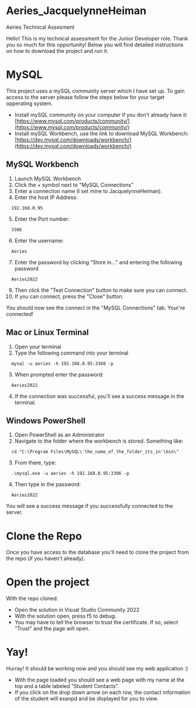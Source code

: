 # Aeries_JacquelynneHeiman
Aeries Technical Assesment

Hello! This is my technical assessment for the Junior Developer role. Thank you so much for this opportunity! Below you will find detailed instructions on how to download the project and run it.

# MySQL
This project uses a mySQL community server which I have set up. To gain access to the server please follow the steps below for your target opperating system.

- Install mySQL community on your computer if you don't already have it: [https://www.mysql.com/products/community/](https://www.mysql.com/products/community/)
- Install mySQL Workbench, use the link to download MySQL Workbench: [https://dev.mysql.com/downloads/workbench/](https://dev.mysql.com/downloads/workbench/)

## MySQL Workbench

1. Launch MySQL Workbench
2. Click the + symbol next to "MySQL Connections"
3. Enter a connection name (I set mine to JacquelynneHeiman).
4. Enter the host IP Address:
  ```
    192.168.0.95
  ```
5. Enter the Port number:
  ```
    3306
  ```
6. Enter the username:
  ```
    Aeries
  ```
7. Enter the password by clicking "Store in..." and entering the following password
  ```
    Aeries2022
  ```   
9. Then click the "Test Connection" button to make sure you can connect.
10. If you can connect, press the "Close" button.
 
 You should now see the connect in the "MySQL Connections" tab. Your're connected!

## Mac or Linux Terminal

1. Open your terminal
2. Type the following command into your terminal
  ```
    mysql -u aeries -h 192.168.0.95:3360 -p
  ```
3. When prompted enter the password:
  ```
    Aeries2022
  ```
 4. If the connection was successful, you'll see a success message in the terminal.

## Windows PowerShell

1. Open PowerShell as an Administrator
2. Navigate to the folder where the workbench is stored. Something like:
  ```
    cd "C:\Program Files\MySQL\'the_name_of_the_folder_its_in'\bin\"
  ```
3. From there, type:
  ```
    .\mysql.exe -u aeries -h 192.168.0.95:3306 -p
  ```
4. Then type in the password:
  ```
    Aeries2022
  ```
You will see a success message if you successfully connected to the server.

# Clone the Repo
Once you have access to the database you'll need to clone the project from the repo (if you haven't already).

# Open the project
With the repo cloned:
  - Open the solution in Visual Studio Community 2022
  - With the solution open, press f5 to debug. 
  - You may have to tell the browser to trust the certificate. If so, select "Trust" and the page will open.

# Yay!
Hurray! It should be working now and you should see my web application :)

- With the page loaded you should see a web page with my name at the top and a table labeled "Student Contacts". 
- If you click on the drop down arrow on each row, the contact information of the student will exanpd and be displayed for you to view. 


  
